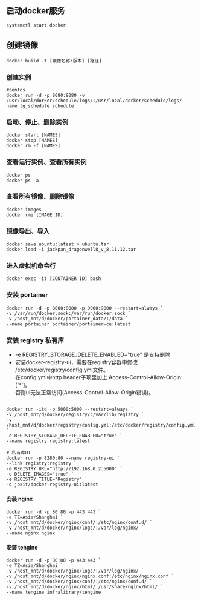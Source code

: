 ## 启动docker服务
```shell
systemctl start docker
```

## 创建镜像
```shell
docker build -t [镜像名称:版本] [路径]
```

### 创建实例
```shell
#centos
docker run -d -p 8080:8080 -v /usr/local/dorker/schedule/logs/:/usr/local/dorker/schedule/logs/ --name tg_schedule schedule
```

### 启动、停止、删除实例
```shell
docker start [NAMES]
docker stop [NAMES]
docker rm -f [NAMES]
```

### 查看运行实例、查看所有实例
```shell
docker ps
docker ps -a
```

### 查看所有镜像、删除镜像
```shell
docker images
docker rmi [IMAGE ID]
```

### 镜像导出、导入
```shell
docker save ubuntu:latest > ubuntu.tar
docker load -i jackpan_dragonwell8_v_8.11.12.tar
```

### 进入虚拟机命令行
```shell
docker exec -it [CONTAINER ID] bash
```

### 安装 portainer
```shell
docker run -d -p 8000:8000 -p 9000:9000 --restart=always `
-v /var/run/docker.sock:/var/run/docker.sock `
-v /host_mnt/d/docker/portainer_data/:/data `
--name portainer portainer/portainer-ce:latest
```

### 安装 registry 私有库
* -e REGISTRY_STORAGE_DELETE_ENABLED="true" 是支持删除
* 安装docker-registry-ui，需要在registry容器中修改 /etc/docker/registry/config.yml文件。<br/>
在config.yml中http header子项里加上 Access-Control-Allow-Origin: ['*']。<br/>
否则ui无法正常访问(Access-Control-Allow-Origin错误)。
```shell

docker run -itd -p 5000:5000 --restart=always `
-v /host_mnt/d/docker/registry/:/var/lib/registry `
-v /host_mnt/d/docker/registry/config.yml:/etc/docker/registry/config.yml `
-e REGISTRY_STORAGE_DELETE_ENABLED="true" `
--name registry registry:latest

# 私有库UI
docker run -p 8280:80 --name registry-ui `
--link registry:registry `
-e REGISTRY_URL="http://192.168.0.2:5000" `
-e DELETE_IMAGES="true" `
-e REGISTRY_TITLE="Registry" `
-d joxit/docker-registry-ui:latest
```

#### 安装 nginx
```shell
docker run -d -p 80:80 -p 443:443 `
-e TZ=Asia/Shanghai `
-v /host_mnt/d/docker/nginx/conf/:/etc/nginx/conf.d/ `
-v /host_mnt/d/docker/nginx/logs/:/var/log/nginx/ `
--name nginx nginx
```

#### 安装 tengine
```shell
docker run -d -p 80:80 -p 443:443 `
-e TZ=Asia/Shanghai `
-v /host_mnt/d/docker/nginx/logs/:/var/log/nginx/ `
-v /host_mnt/d/docker/nginx/nginx.conf:/etc/nginx/nginx.conf `
-v /host_mnt/d/docker/nginx/conf/:/etc/nginx/conf.d/ `
-v /host_mnt/d/docker/nginx/html/:/usr/share/nginx/html/ `
--name tengine infralibrary/tengine
```
